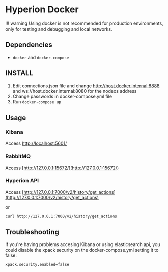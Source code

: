 # Hyperion Docker

!!! warning
    Using docker is not recommended for production environments, only for testing and debugging and local networks.

## Dependencies
- `docker` and `docker-compose`

## INSTALL
1. Edit connections.json file and change http://host.docker.internal:8888 and ws://host.docker.internal:8080
for the nodeos address
2. Change passwords in docker-compose.yml file
3. Run `docker-compose up`

## Usage
### Kibana
Access [http://localhost:5601/](http://localhost:5601/)

### RabbitMQ
Access [http://127.0.0.1:15672/](http://127.0.0.1:15672/)

### Hyperion API

Access [http://127.0.0.1:7000/v2/history/get_actions](http://127.0.0.1:7000/v2/history/get_actions)

or

```
curl http://127.0.0.1:7000/v2/history/get_actions
```

## Troubleshooting
If you're having problems accesing Kibana or using elasticsearch api, you could disable the xpack security
on the docker-compose.yml setting it to false:

```
xpack.security.enabled=false
```
